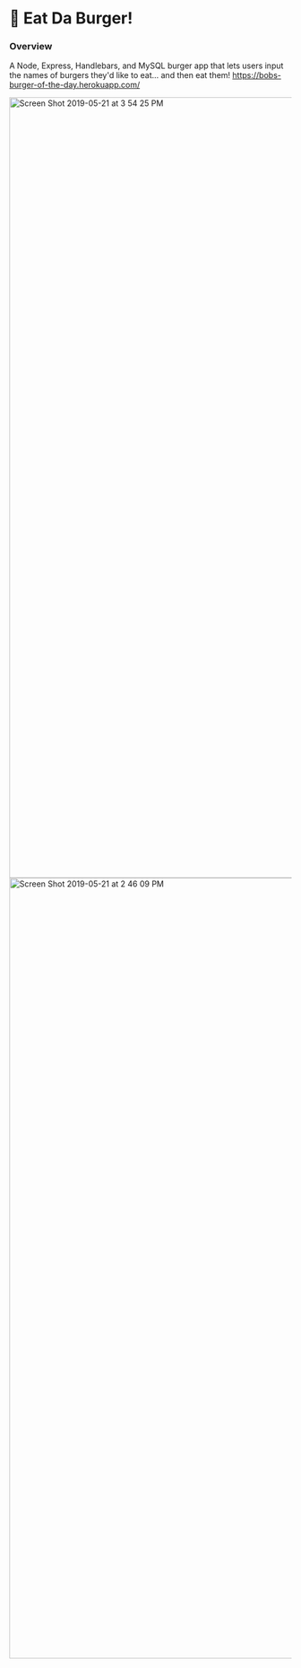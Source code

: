 # 🍔 Eat Da Burger!

### Overview

A Node, Express, Handlebars, and MySQL burger app that lets users input the names of burgers they'd like to eat... and then eat them! 
https://bobs-burger-of-the-day.herokuapp.com/


<img width="1392" alt="Screen Shot 2019-05-21 at 3 54 25 PM" src="https://user-images.githubusercontent.com/48463632/58126373-d3ee2080-7be0-11e9-8ab7-6f5d45a68b4a.png">

<img width="1392" alt="Screen Shot 2019-05-21 at 2 46 09 PM" src="https://user-images.githubusercontent.com/48463632/58126226-7eb20f00-7be0-11e9-92a0-846d9f413d00.png">



